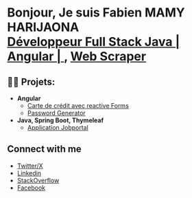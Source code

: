 <h1>Bonjour, Je suis Fabien MAMY HARIJAONA <br/><a href="https://github.com/joshmadakor1">Développeur Full Stack Java | Angular | </a>, <a href="https://www.linkedin.com/in/fharijaona/">Web Scraper</a></h1>

<h2>👨‍💻 Projets:</h2>

- <b>Angular</b>
  - [Carte de crédit avec reactive Forms ](https://github.com/fabien-har/AppCards---Angular)
  - [Password Generator](https://github.com/fabien-har/Generator-Password-Angular)
- <b>Java, Spring Boot, Thymeleaf</b>
  - [Application Jobportal](https://github.com/fabien-har/Jobportal-Java-Spring-Thymeleaf)
 



<h2>Connect with me </h2>
<ul>
<li><a href="https://x.com/fabyharijaona" rel="nofollow"> Twitter/X </a> </li>
<li><a href="https://www.linkedin.com/in/fabien-mamy-harijaona-692257358/" rel="nofollow"> Linkedin</a> </li>
<li><a href="https://stackoverflow.com/users/30206617/fabien3913" rel="nofollow"> StackOverflow </a> </li>
<li><a href="https://www.facebook.com/fabien.mamy.harijaona" rel="nofollow"> Facebook</a>  </li>

</ul>
 








